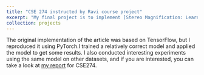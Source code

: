 ```yaml
---
title: "CSE 274 instructed by Ravi course project"
excerpt: "My final project is to implement [Stereo Magnification: Learning View Synthesis using Multiplane Images](https://tinghuiz.github.io/projects/mpi/)."
collection: projects
---
```


The original implementation of the article was based on TensorFlow, but I reproduced it using PyTorch.I trained a relatively correct model and applied the model to get some results. I also conducted interesting experiments using the same model on other datasets, and if you are interested, you can take a look at [my report](https://drive.google.com/file/d/1Ib-QHUZJAq4R_qBBIyCNOE_1Q2LL9gYn/view) for CSE274.
